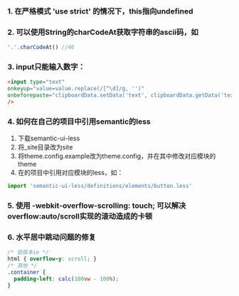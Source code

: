 ### 1. 在严格模式 'use strict' 的情况下，this指向undefined

### 2. 可以使用String的charCodeAt获取字符串的ascii码，如
```js
'.'.charCodeAt() //46
```


### 3. input只能输入数字：
```html
<input type="text"
onkeyup="value=value.replace(/[^\d]/g, '')"
onbeforepaste="clipboardData.setData('text', clipboardData.getData('text').replace(/[^\d]/g,''))"
/>
```

### 4. 如何在自己的项目中引用semantic的less
1. 下载semantic-ui-less
2. 将_site目录改为site
3. 将theme.config.example改为theme.config，并在其中修改对应模块的theme
4. 在的项目中引用对应模块的less，如：
```js
import 'semantic-ui-less/definitions/elements/button.less'
```

### 5. 使用 -webkit-overflow-scrolling: touch; 可以解决overflow:auto/scroll实现的滚动造成的卡顿

### 6. 水平居中跳动问题的修复
```css
/* 低版本ie */
html { overflow-y: scroll; }
/* 其他 */
.container {
  padding-left: calc(100vw - 100%);
}
```

